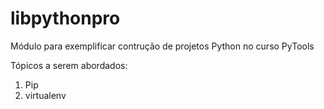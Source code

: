# libpythonpro

Módulo para exemplificar contrução de projetos Python no curso PyTools

Tópicos a serem abordados:

1. Pip
2. virtualenv
